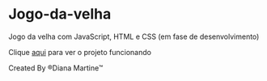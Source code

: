 # Jogo-da-velha
 Jogo da velha com JavaScript, HTML e CSS (em fase de desenvolvimento)

Clique [aqui](https://dianamartine.github.io/Jogo-da-velha/.) para ver o projeto funcionando
 
Created By &reg;Diana Martine&trade;
